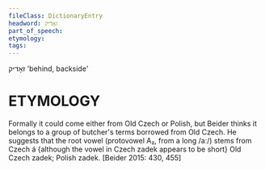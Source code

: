 ```yaml
---
fileClass: DictionaryEntry
headword: זאָדיק
part_of_speech: 
etymology: 
tags: 
---
```

זאָדיק
'behind, backside'

ETYMOLOGY
===========
Formally it could come either from Old Czech or Polish, but Beider thinks it belongs to a group of butcher's terms borrowed from Old Czech. He suggests that the root vowel (protovowel A₂, from a long /aː/) stems from Czech á {although the vowel in Czech zadek appears to be short}
Old Czech zadek; Polish zadek. 
[Beider 2015: 430, 455]